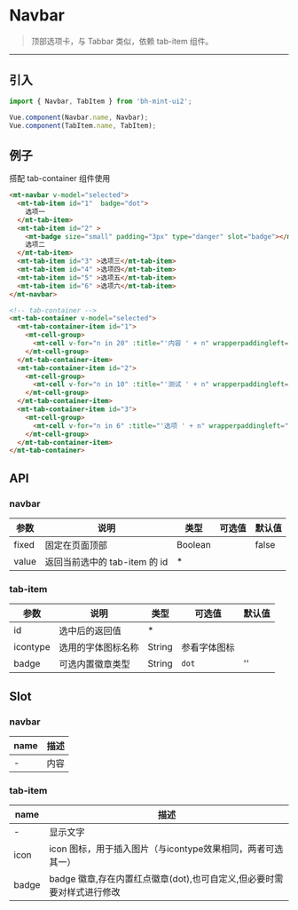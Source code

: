 # Navbar

> 顶部选项卡，与 <router-link to="tabbar">Tabbar</router-link> 类似，依赖 tab-item 组件。

------------

## 引入

```javascript
import { Navbar, TabItem } from 'bh-mint-ui2';

Vue.component(Navbar.name, Navbar);
Vue.component(TabItem.name, TabItem);
```

## 例子
搭配 <router-link to="tab-container">tab-container</router-link> 组件使用


```html
<mt-navbar v-model="selected">
  <mt-tab-item id="1"  badge="dot">
    选项一
  </mt-tab-item>
  <mt-tab-item id="2" >
    <mt-badge size="small" padding="3px" type="danger" slot="badge"></mt-badge>
    选项二
  </mt-tab-item>
  <mt-tab-item id="3" >选项三</mt-tab-item>
  <mt-tab-item id="4" >选项四</mt-tab-item>
  <mt-tab-item id="5" >选项五</mt-tab-item>
  <mt-tab-item id="6" >选项六</mt-tab-item>
</mt-navbar>

<!-- tab-container -->
<mt-tab-container v-model="selected">
  <mt-tab-container-item id="1">
    <mt-cell-group>
      <mt-cell v-for="n in 20" :title="'内容 ' + n" wrapperpaddingleft="20px"/>
    </mt-cell-group>
  </mt-tab-container-item>
  <mt-tab-container-item id="2">
    <mt-cell-group>
      <mt-cell v-for="n in 10" :title="'测试 ' + n" wrapperpaddingleft="20px"/>
    </mt-cell-group>
  </mt-tab-container-item>
  <mt-tab-container-item id="3">
    <mt-cell-group>
      <mt-cell v-for="n in 6" :title="'选项 ' + n" wrapperpaddingleft="20px"/>
    </mt-cell-group>
  </mt-tab-container-item>
</mt-tab-container>
```


## API

### navbar

| 参数 | 说明 | 类型 | 可选值 | 默认值 |
|------|-------|---------|-------|--------|
| fixed | 固定在页面顶部 | Boolean | | false |
| value | 返回当前选中的 tab-item 的 id | * | |  |

### tab-item
| 参数 | 说明 | 类型 | 可选值 | 默认值 |
|------|-------|---------|-------|--------|
| id | 选中后的返回值 | * | |  |
| icontype | 选用的字体图标名称 | String | 参看字体图标 |  |
| badge | 可选内置徽章类型 | String | `dot` | '' |

## Slot
### navbar
| name | 描述 |
|------|--------|
| - | 内容 |

### tab-item
| name | 描述 |
|------|--------|
| - | 显示文字|
|icon | icon 图标，用于插入图片（与icontype效果相同，两者可选其一）|
|badge | badge 徽章,存在内置红点徽章(dot),也可自定义,但必要时需要对样式进行修改 |
